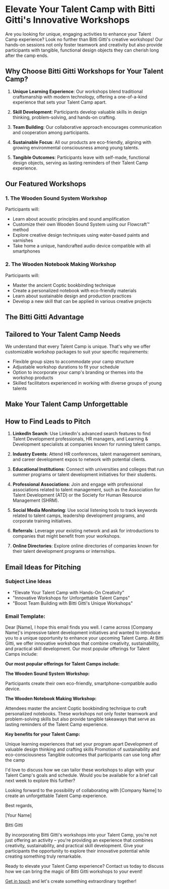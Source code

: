 # Elevate Your Talent Camp with Bitti Gitti's Innovative Workshops

Are you looking for unique, engaging activities to enhance your Talent Camp experience? Look no further than Bitti Gitti's creative workshops! Our hands-on sessions not only foster teamwork and creativity but also provide participants with tangible, functional design objects they can cherish long after the camp ends.

## Why Choose Bitti Gitti Workshops for Your Talent Camp?

1. **Unique Learning Experience**: Our workshops blend traditional craftsmanship with modern technology, offering a one-of-a-kind experience that sets your Talent Camp apart.

2. **Skill Development**: Participants develop valuable skills in design thinking, problem-solving, and hands-on crafting.

3. **Team Building**: Our collaborative approach encourages communication and cooperation among participants.

4. **Sustainable Focus**: All our products are eco-friendly, aligning with growing environmental consciousness among young talents.

5. **Tangible Outcomes**: Participants leave with self-made, functional design objects, serving as lasting reminders of their Talent Camp experience.

## Our Featured Workshops

### 1. The Wooden Sound System Workshop

Participants will:

- Learn about acoustic principles and sound amplification
- Customize their own Wooden Sound System using our Flowcraft™ method
- Explore creative design techniques using water-based paints and varnishes
- Take home a unique, handcrafted audio device compatible with all smartphones

### 2. The Wooden Notebook Making Workshop

Participants will:

- Master the ancient Coptic bookbinding technique
- Create a personalized notebook with eco-friendly materials
- Learn about sustainable design and production practices
- Develop a new skill that can be applied in various creative projects

## The Bitti Gitti Advantage

## Tailored to Your Talent Camp Needs

We understand that every Talent Camp is unique. That's why we offer customizable workshop packages to suit your specific requirements:

- Flexible group sizes to accommodate your camp structure
- Adjustable workshop durations to fit your schedule
- Option to incorporate your camp's branding or themes into the workshop products
- Skilled facilitators experienced in working with diverse groups of young talents

## Make Your Talent Camp Unforgettable

## How to Find Leads to Pitch

1. **LinkedIn Search**: Use LinkedIn's advanced search features to find Talent Development professionals, HR managers, and Learning & Development specialists at companies known for running talent camps.

2. **Industry Events**: Attend HR conferences, talent management seminars, and career development expos to network with potential clients.

3. **Educational Institutions**: Connect with universities and colleges that run summer programs or talent development initiatives for their students.

4. **Professional Associations**: Join and engage with professional associations related to talent management, such as the Association for Talent Development (ATD) or the Society for Human Resource Management (SHRM).

5. **Social Media Monitoring**: Use social listening tools to track keywords related to talent camps, leadership development programs, and corporate training initiatives.

6. **Referrals**: Leverage your existing network and ask for introductions to companies that might benefit from your workshops.

7. **Online Directories**: Explore online directories of companies known for their talent development programs or internships.

## Email Ideas for Pitching

### Subject Line Ideas

- "Elevate Your Talent Camp with Hands-On Creativity"
- "Innovative Workshops for Unforgettable Talent Camps"
- "Boost Team Building with Bitti Gitti's Unique Workshops"

### Email Template:

<CopyInfoBox>

Dear [Name],
I hope this email finds you well. I came across [Company Name]'s impressive talent development initiatives and wanted to introduce you to a unique opportunity to enhance your upcoming Talent Camp.
At Bitti Gitti, we offer innovative workshops that combine creativity, sustainability, and practical skill development. Our most popular offerings for Talent Camps include:

**Our most popular offerings for Talent Camps include:**

**The Wooden Sound System Workshop:**

Participants create their own eco-friendly, smartphone-compatible audio device.

**The Wooden Notebook Making Workshop:**

Attendees master the ancient Coptic bookbinding technique to craft personalized notebooks.
These workshops not only foster teamwork and problem-solving skills but also provide tangible takeaways that serve as lasting reminders of the Talent Camp experience.

**Key benefits for your Talent Camp:**

Unique learning experiences that set your program apart
Development of valuable design thinking and crafting skills
Promotion of sustainability and eco-consciousness
Tangible outcomes that participants can use long after the camp

I'd love to discuss how we can tailor these workshops to align with your Talent Camp's goals and schedule. Would you be available for a brief call next week to explore this further?

Looking forward to the possibility of collaborating with [Company Name] to create an unforgettable Talent Camp experience.

Best regards,

[Your Name]

Bitti Gitti

</CopyInfoBox>

By incorporating Bitti Gitti's workshops into your Talent Camp, you're not just offering an activity – you're providing an experience that combines creativity, sustainability, and practical skill development. Give your participants the opportunity to explore their innovative potential while creating something truly remarkable.

Ready to elevate your Talent Camp experience? Contact us today to discuss how we can bring the magic of Bitti Gitti workshops to your event!

[Get in touch](mailto:hey@bitti-gitti.com) and let's create something extraordinary together!
